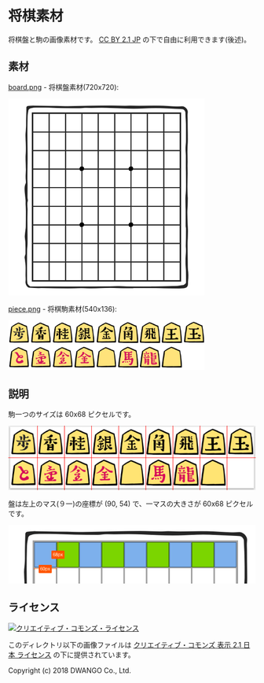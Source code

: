 # 将棋素材

将棋盤と駒の画像素材です。
[CC BY 2.1 JP](https://creativecommons.org/licenses/by/2.1/jp/) の下で自由に利用できます(後述)。

## 素材

[board.png](./board.png) - 将棋盤素材(720x720):

<img src="./board.png" alt="将棋盤" width="400px" />

[piece.png](./piece.png) - 将棋駒素材(540x136):

<img src="./piece.png" alt="将棋駒" width="400px" />

## 説明

駒一つのサイズは 60x68 ピクセルです。

![駒説明](./doc/doc-piece-layout.png)

盤は左上のマス(９一)の座標が (90, 54) で、一マスの大きさが 60x68 ピクセルです。

![盤説明](./doc/doc-board-layout.png)

## ライセンス

<a rel="license" href="http://creativecommons.org/licenses/by/2.1/jp/">
  <img alt="クリエイティブ・コモンズ・ライセンス" style="border-width:0" src="https://i.creativecommons.org/l/by/2.1/jp/88x31.png" />
</a>

このディレクトリ以下の画像ファイルは <a rel="license" href="http://creativecommons.org/licenses/by/2.1/jp/">クリエイティブ・コモンズ 表示 2.1 日本 ライセンス</a> の下に提供されています。

Copyright (c) 2018 DWANGO Co., Ltd.
